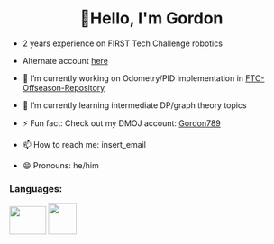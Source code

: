 <h1 align="center">👋Hello, I'm Gordon </h1>


- 2 years experience on FIRST Tech Challenge robotics
- Alternate account [here](https://github.com/gordonfdsa)

- 🔭 I’m currently working on Odometry/PID implementation in [FTC-Offseason-Repository](https://github.com/sta-titansrobotics/FTC-Offseason-2024)
- 🌱 I’m currently learning intermediate DP/graph theory topics 
- ⚡ Fun fact: Check out my DMOJ account: [Gordon789](https://dmoj.ca/user/Gordon789)
     
- 📫 How to reach me: insert_email
- 😄 Pronouns: he/him

<h3 align="left">Languages:</h3>
<img src="https://i.pinimg.com/736x/a1/61/50/a161501cdf14eaba81addec865efbade.jpg" width="65", height ="50"> <img src="https://upload.wikimedia.org/wikipedia/commons/thumb/1/18/ISO_C%2B%2B_Logo.svg/800px-ISO_C%2B%2B_Logo.svg.png" width="50", height = "55" >


<!--
**ZhuG07/ZhuG07** is a ✨ _special_ ✨ repository because its `README.md` (this file) appears on your GitHub profile.

